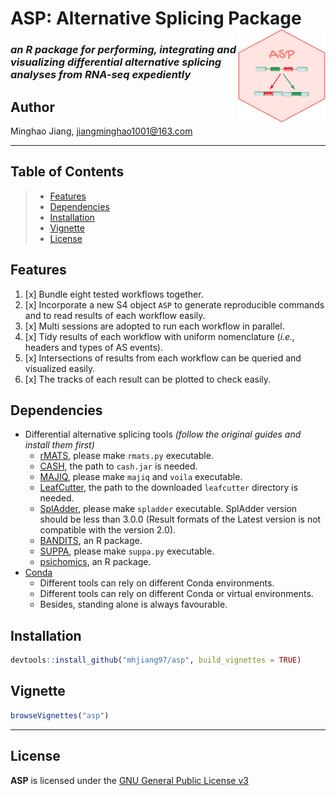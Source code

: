 # ASP: Alternative Splicing Package <img src="https://github.com/mhjiang97/asp/blob/master/data-raw/asp.png" align="right" height="150" width="140/"/>

### *an R package for performing, integrating and visualizing differential alternative splicing analyses from RNA-seq expediently*

## Author

Minghao Jiang, [jiangminghao1001\@163.com](mailto:jiangminghao1001@163.com)

------------------------------------------------------------------------

## Table of Contents

> -   [Features](#Features)  
> -   [Dependencies](#Dependencies)  
> -   [Installation](#Installation)  
> -   [Vignette](#Vignette)  
> -   [License](#License)

## Features

1.  [x] Bundle eight tested workflows together.
2.  [x] Incorporate a new S4 object `ASP` to generate reproducible commands and to read results of each workflow easily.
3.  [x] Multi sessions are adopted to run each workflow in parallel.
4.  [x] Tidy results of each workflow with uniform nomenclature (*i.e.,* headers and types of AS events).
5.  [x] Intersections of results from each workflow can be queried and visualized easily.
6.  [x] The tracks of each result can be plotted to check easily.

## Dependencies

-   Differential alternative splicing tools *(follow the original guides and install them first)*
    -   [rMATS](https://github.com/Xinglab/rmats-turbo), please make `rmats.py` executable.
    -   [CASH](https://soft.novelbio.com/cash/), the path to `cash.jar` is needed.
    -   [MAJIQ](https://majiq.biociphers.org), please make `majiq` and `voila` executable.
    -   [LeafCutter](https://davidaknowles.github.io/leafcutter/), the path to the downloaded `leafcutter` directory is needed.
    -   [SplAdder](https://spladder.readthedocs.io/en/latest/), please make `spladder` executable. SplAdder version should be less than 3.0.0 (Result formats of the Latest version is not compatible with the version 2.0).
    -   [BANDITS](https://bioconductor.org/packages/release/bioc/html/BANDITS.html), an R package.
    -   [SUPPA](https://github.com/comprna/SUPPA), please make `suppa.py` executable.
    -   [psichomics](https://bioconductor.org/packages/release/bioc/html/psichomics.html), an R package.
-   [Conda](https://anaconda.org/anaconda/conda)
    -   Different tools can rely on different Conda environments.
    -   Different tools can rely on different Conda or virtual environments.
    -   Besides, standing alone is always favourable.

## Installation

``` r
devtools::install_github("mhjiang97/asp", build_vignettes = TRUE)
```

## Vignette

``` r
browseVignettes("asp")
```

------------------------------------------------------------------------

## License

**ASP** is licensed under the [GNU General Public License v3](http://www.gnu.org/licenses/gpl-3.0.html)
